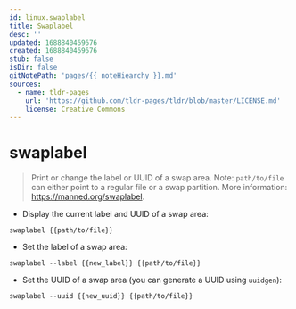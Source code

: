 ```yaml
---
id: linux.swaplabel
title: Swaplabel
desc: ''
updated: 1688840469676
created: 1688840469676
stub: false
isDir: false
gitNotePath: 'pages/{{ noteHiearchy }}.md'
sources:
  - name: tldr-pages
    url: 'https://github.com/tldr-pages/tldr/blob/master/LICENSE.md'
    license: Creative Commons
---
```

# swaplabel

> Print or change the label or UUID of a swap area.
> Note: `path/to/file` can either point to a regular file or a swap partition.
> More information: <https://manned.org/swaplabel>.

- Display the current label and UUID of a swap area:

`swaplabel {{path/to/file}}`

- Set the label of a swap area:

`swaplabel --label {{new_label}} {{path/to/file}}`

- Set the UUID of a swap area (you can generate a UUID using `uuidgen`):

`swaplabel --uuid {{new_uuid}} {{path/to/file}}`

